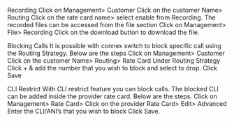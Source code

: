 Recording
Click on Management> Customer
Click on the customer Name> Routing
Click on the rate card name> select enable from Recording.
The recorded files can be accessed from the file section
Click on Management> File> Recording
Click on the download button to download the file.

Blocking Calls
It is possible with connex switch to block specific call using the Routing Strategy. Below are the steps
Click on Management> Customer
Click on the customer Name> Routing> Rate Card
Under Routing Strategy Click + & add the number that you wish to block and select to drop.
Click Save
 
CLI Restrict
With CLI restrict feature you can block calls. The blocked CLI can be added inside the provider rate card. Below are the steps.
Click on Management> Rate Card> 
Click on the provider Rate Card> Edit> Advanced
Enter the CLI/ANI’s that you wish to block
Click Save.
